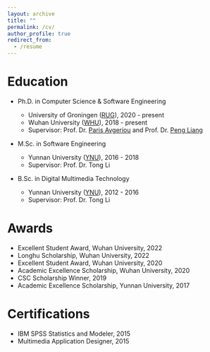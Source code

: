 ```yaml
---
layout: archive
title: ""
permalink: /cv/
author_profile: true
redirect_from:
  - /resume
---
```


<!-- {% include base_path %} -->

Education
======
* Ph.D. in Computer Science & Software Engineering
  * University of Groningen (<a href="https://en.wikipedia.org/wiki/University_of_Groningen" target="_blank">RUG</a>), 2020 - present
  * Wuhan University (<a href="https://en.wikipedia.org/wiki/Wuhan_University" target="_blank">WHU</a>), 2018 - present
  * Supervisor: Prof. Dr. <a href="https://www.cs.rug.nl/~paris/" target="_blank">Paris Avgeriou</a> and Prof. Dr. <a href="https://www.cs.rug.nl/search/People/PengLiang" target="_blank">Peng Liang</a>

* M.Sc. in Software Engineering
  * Yunnan University (<a href="https://en.wikipedia.org/wiki/Yunnan_University" target="_blank">YNU</a>), 2016 - 2018
  * Supervisor: Prof. Dr. Tong Li

* B.Sc. in Digital Multimedia Technology
  * Yunnan University (<a href="https://en.wikipedia.org/wiki/Yunnan_University" target="_blank">YNU</a>), 2012 - 2016
  * Supervisor: Prof. Dr. Tong Li


Awards
======
- Excellent Student Award, Wuhan University, 2022
- Longhu Scholarship, Wuhan University, 2022
- Excellent Student Award, Wuhan University, 2020
- Academic Excellence Scholarship, Wuhan University, 2020
- CSC Scholarship Winner, 2019
- Academic Excellence Scholarship, Yunnan University, 2017


Certifications
======
- IBM SPSS Statistics and Modeler, 2015
- Multimedia Application Designer, 2015

